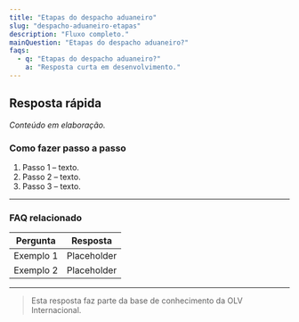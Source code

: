 ```yaml
---
title: "Etapas do despacho aduaneiro"
slug: "despacho-aduaneiro-etapas"
description: "Fluxo completo."
mainQuestion: "Etapas do despacho aduaneiro?"
faqs:
  - q: "Etapas do despacho aduaneiro?"
    a: "Resposta curta em desenvolvimento."
---
```


## Resposta rápida

*Conteúdo em elaboração.*

### Como fazer passo a passo

1. Passo 1 – texto.
2. Passo 2 – texto.
3. Passo 3 – texto.

---

### FAQ relacionado

| Pergunta | Resposta |
| --- | --- |
| Exemplo 1 | Placeholder |
| Exemplo 2 | Placeholder |

---

> Esta resposta faz parte da base de conhecimento da OLV Internacional.
